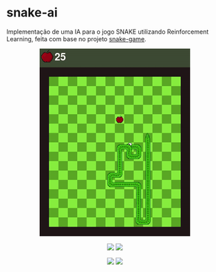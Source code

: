 # snake-ai
Implementação de uma IA para o jogo SNAKE utilizando Reinforcement Learning, feita com base no projeto [snake-game](https://github.com/RafaelMarasca/snake-game).

<p align="center">
<img src="assets/gifs/snake.gif" width="350">
</p>

<p align="center">
  <img src="assets/gifs/Model1Env1.png" width="250">
  <img src="assets/gifs/Model1Env2.png" width="250">
</p>

<p align="center">
  <img src="assets/gifs/Model2Env1.png" width="250">
  <img src="assets/gifs/Model2Env2.png" width="250">
</p>
